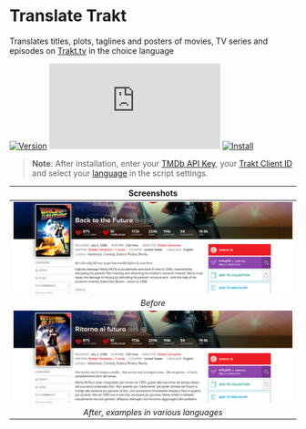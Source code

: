 # Translate Trakt

Translates titles, plots, taglines and posters of movies, TV series and episodes on [Trakt.tv][trakt-link] in the choice language

[![Version][version-badge]][link] [![Size][size-badge]][link] [![Install][install-badge]][download-link]

>**Note**: After installation, enter your [TMDb API Key][tmdb-api], your [Trakt Client ID][trakt-client-id] and select your [language][tmdb-language] in the script settings.

|              Screenshots               |
| :------------------------------------: |
|    [![Before][screenshot-1]][link]     |
|                _Before_                |
|     [![After][screenshot-2]][link]     |
| _After, examples in various languages_ |

[trakt-link]: https://trakt.tv/
[link]: #translate-trakt
[tmdb-api]: https://developers.themoviedb.org/3/
[trakt-client-id]: https://trakt.tv/oauth/applications/new
[tmdb-language]: https://developers.themoviedb.org/3/configuration/get-primary-translations

[version-badge]: https://flat.badgen.net/runkit/iFelix18/version/Trakt-Userscripts/translate-trakt
[size-badge]: https://flat.badgen.net/badgesize/normal/iFelix18/Trakt-Userscripts/master/userscripts/translate-trakt.user.js
[install-badge]: https://flat.badgen.net/badge/install%20directly%20from/GitHub/blue "Click here!"

[download-link]: https://cdn.jsdelivr.net/gh/iFelix18/Trakt-Userscripts@master/userscripts/translate-trakt.user.js "Click here!"

[screenshot-1]: https://github.com/iFelix18/Trakt-Userscripts/blob/master/userscripts/docs/screenshots/translate-trakt_before.png?raw=true "Before"
[screenshot-2]: https://github.com/iFelix18/Trakt-Userscripts/blob/master/userscripts/docs/screenshots/translate-trakt_after.gif?raw=true "AFter"
